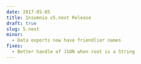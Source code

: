 ```yaml
---
date: 2017-05-05
title: Insomnia v5.next Release
draft: true
slug: 5.next
minor:
  - Data exports now have friendlier names
fixes:
  - Better handle of JSON when root is a String
---
```

